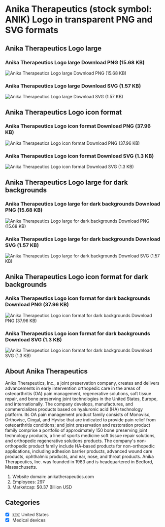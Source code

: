 # Anika Therapeutics (stock symbol: ANIK) Logo in transparent PNG and SVG formats

## Anika Therapeutics Logo large

### Anika Therapeutics Logo large Download PNG (15.68 KB)

![Anika Therapeutics Logo large Download PNG (15.68 KB)](/img/orig/ANIK_BIG-e9c60224.png)

### Anika Therapeutics Logo large Download SVG (1.57 KB)

![Anika Therapeutics Logo large Download SVG (1.57 KB)](/img/orig/ANIK_BIG-ac728f0e.svg)

## Anika Therapeutics Logo icon format

### Anika Therapeutics Logo icon format Download PNG (37.96 KB)

![Anika Therapeutics Logo icon format Download PNG (37.96 KB)](/img/orig/ANIK-64b2dbcb.png)

### Anika Therapeutics Logo icon format Download SVG (1.3 KB)

![Anika Therapeutics Logo icon format Download SVG (1.3 KB)](/img/orig/ANIK-239831ad.svg)

## Anika Therapeutics Logo large for dark backgrounds

### Anika Therapeutics Logo large for dark backgrounds Download PNG (15.68 KB)

![Anika Therapeutics Logo large for dark backgrounds Download PNG (15.68 KB)](/img/orig/ANIK_BIG.D-3b0e4e70.png)

### Anika Therapeutics Logo large for dark backgrounds Download SVG (1.57 KB)

![Anika Therapeutics Logo large for dark backgrounds Download SVG (1.57 KB)](/img/orig/ANIK_BIG.D-2bc3650a.svg)

## Anika Therapeutics Logo icon format for dark backgrounds

### Anika Therapeutics Logo icon format for dark backgrounds Download PNG (37.96 KB)

![Anika Therapeutics Logo icon format for dark backgrounds Download PNG (37.96 KB)](/img/orig/ANIK.D-c5a19496.png)

### Anika Therapeutics Logo icon format for dark backgrounds Download SVG (1.3 KB)

![Anika Therapeutics Logo icon format for dark backgrounds Download SVG (1.3 KB)](/img/orig/ANIK.D-09ccc9d6.svg)

## About Anika Therapeutics

Anika Therapeutics, Inc., a joint preservation company, creates and delivers advancements in early intervention orthopedic care in the areas of osteoarthritis (OA) pain management, regenerative solutions, soft tissue repair, and bone preserving joint technologies in the United States, Europe, and internationally. The company develops, manufactures, and commercializes products based on hyaluronic acid (HA) technology platform. Its OA pain management product family consists of Monovisc, Orthovisc, Cingal, and Hyvisc that are indicated to provide pain relief from osteoarthritis conditions; and joint preservation and restoration product family comprise a portfolio of approximately 150 bone preserving joint technology products, a line of sports medicine soft tissue repair solutions, and orthopedic regenerative solutions products. The company's non-orthopedic product family include HA-based products for non-orthopedic applications, including adhesion barrier products, advanced wound care products, ophthalmic products, and ear, nose, and throat products. Anika Therapeutics, Inc. was founded in 1983 and is headquartered in Bedford, Massachusetts.

1. Website domain: anikatherapeutics.com
2. Employees: 297
3. Marketcap: $0.37 Billion USD


## Categories
- [x] 🇺🇸 United States
- [x] Medical devices
